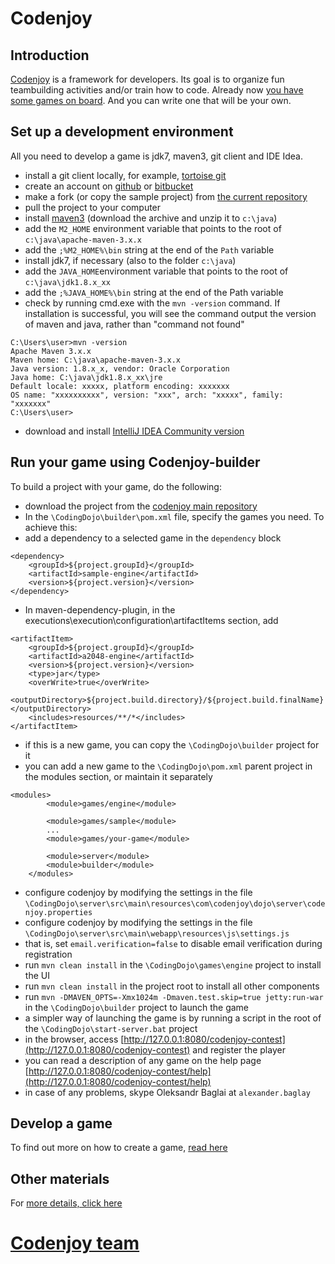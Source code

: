 Codenjoy
==============

Introduction
--------------
[Codenjoy](http://codenjoy.com) is a framework for developers. Its goal is to organize fun teambuilding activities and/or train how to code.
Already now [you have some games on board](http://codenjoy.com/codenjoy-contest). 
And you can write one that will be your own.

Set up a development environment
--------------
All you need to develop a game is jdk7, maven3, git client and IDE Idea.

- install a git client locally, for example, [tortoise git](https://code.google.com/p/tortoisegit/)
- create an account on [github](http://github.com) or [bitbucket](http://bitbucket.org)
- make a fork (or copy the sample project) from [the current repository](https://github.com/codenjoyme/codenjoy-game)
- pull the project to your computer
- install [maven3](https://maven.apache.org/download.cgi) (download the archive and unzip it to `c:\java`)
- add the `M2_HOME` environment variable that points to the root of `c:\java\apache-maven-3.x.x`
- add the `;%M2_HOME%\bin` string at the end of the `Path` variable
- install jdk7, if necessary (also to the folder `c:\java`)
- add the `JAVA_HOME`environment variable that points to the root of `c:\java\jdk1.8.x_xx`
- add the `;%JAVA_HOME%\bin` string at the end of the Path variable
- check by running cmd.exe with the `mvn -version` command.
If installation is successful, you will see the command output the version of maven and java, rather than "command not found"
```
C:\Users\user>mvn -version
Apache Maven 3.x.x
Maven home: C:\java\apache-maven-3.x.x
Java version: 1.8.x_x, vendor: Oracle Corporation
Java home: C:\java\jdk1.8.x_xx\jre
Default locale: xxxxx, platform encoding: xxxxxxx
OS name: "xxxxxxxxxx", version: "xxx", arch: "xxxxx", family: "xxxxxxx"
C:\Users\user>
```
- download and install [IntelliJ IDEA Community version](https://www.jetbrains.com/idea/download/)

Run your game using Codenjoy-builder
--------------

To build a project with your game, do the following:

- download the project from the [codenjoy main repository](https://github.com/codenjoyme/codenjoy)
- In the `\CodingDojo\builder\pom.xml` file, specify the games you need. To achieve this:
- add a dependency to a selected game in the `dependency` block
```
<dependency>
    <groupId>${project.groupId}</groupId>
    <artifactId>sample-engine</artifactId>
    <version>${project.version}</version>
</dependency>
```
- In maven-dependency-plugin, in the executions\execution\configuration\artifactItems section, add
```
<artifactItem>
    <groupId>${project.groupId}</groupId>
    <artifactId>a2048-engine</artifactId>
    <version>${project.version}</version>
    <type>jar</type>
    <overWrite>true</overWrite>
    <outputDirectory>${project.build.directory}/${project.build.finalName}</outputDirectory>
    <includes>resources/**/*</includes>
</artifactItem>
```
- if this is a new game, you can copy the `\CodingDojo\builder` project for it
- you can add a new game to the `\CodingDojo\pom.xml` parent project in the modules section, or maintain it separately
```
<modules>
        <module>games/engine</module>

		<module>games/sample</module>
        ...
        <module>games/your-game</module>

        <module>server</module>
        <module>builder</module>
    </modules>
```
- configure codenjoy by modifying the settings in the file `\CodingDojo\server\src\main\resources\com\codenjoy\dojo\server\codenjoy.properties`
- configure codenjoy by modifying the settings in the file `\CodingDojo\server\src\main\webapp\resources\js\settings.js`
- that is, set `email.verification=false` to disable email verification during registration
- run `mvn clean install` in the `\CodingDojo\games\engine` project to install the UI
- run `mvn clean install` in the project root to install all other components
- run `mvn -DMAVEN_OPTS=-Xmx1024m -Dmaven.test.skip=true jetty:run-war` in the `\CodingDojo\builder` project to launch the game
- a simpler way of launching the game is by running a script in the root of the `\CodingDojo\start-server.bat` project
- in the browser, access [http://127.0.0.1:8080/codenjoy-contest](http://127.0.0.1:8080/codenjoy-contest) and register the player
- you can read a description of any game on the help page [http://127.0.0.1:8080/codenjoy-contest/help](http://127.0.0.1:8080/codenjoy-contest/help)
- in case of any problems, skype Oleksandr Baglai at `alexander.baglay`

Develop a game
--------------
To find out more on how to create a game, [read here](https://github.com/codenjoyme/codenjoy-game)

Other materials
--------------
For [more details, click here](https://github.com/codenjoyme/codenjoy)

[Codenjoy team](http://codenjoy.com/portal/?page_id=51)
===========